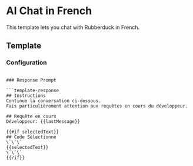 # AI Chat in French

This template lets you chat with Rubberduck in French.

## Template

### Configuration

````

### Response Prompt

```template-response
## Instructions
Continue la conversation ci-dessous.
Fais particulièrement attention aux requêtes en cours du développeur.

## Requête en cours
Développeur: {{lastMessage}}

{{#if selectedText}}
## Code Sélectionné
\`\`\`
{{selectedText}}
\`\`\`
{{/if}}

````
